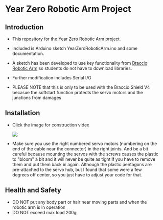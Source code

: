# Year Zero Robotic Arm Project
## Introduction 
* This repository for the Year Zero Robotic Arm project. 
* Included is Arduino sketch YearZeroRoboticArm.ino and some documentation.
* A sketch has been developed to use key functionality from [Braccio Robotic Arm](https://github.com/arduino-org/arduino-library-braccio) so students do not have to download libraries. 
* Further modification includes Serial I/O

* PLEASE NOTE that this is only to be used with the Braccio Shield V4 becasue the softstart function protects the servo motors and the junctions from damages

## Installation 
* Click the image for construction video

  [![](http://img.youtube.com/vi/5VkjJXm6bx8/0.jpg)](http://www.youtube.com/watch?v=5VkjJXm6bx8 "Robotic Arm Construction")

* Make sure you use the right numbered servo motors (numbering on the end of the cable near the connector) in the right joints.  And be a bit careful because mounting the servos with the screws causes the plastic to "bloom" a bit and it will never be quite as tight if you have to remove them and put them back in again.  Although the plastic pentagons are pre-attached to the servo hub, but I found that some were a few degrees off center, so you just have to adjust your code for that.

## Health and Safety

* DO NOT put any body part or hair near moving parts and when the robotic arm is in operation 
* DO NOT exceed max load 200g


